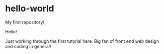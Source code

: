 # hello-world
My first repository!

Hello!

Just working through the first tutorial here. Big fan of front end web design and coding in general!
